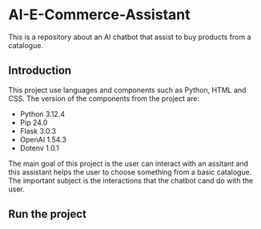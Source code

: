 # AI-E-Commerce-Assistant

This is a repository about an AI chatbot that assist to buy products from a catalogue.

## Introduction

This project use languages and components such as Python, HTML and CSS. The version of the components from the project are:

* Python 3.12.4
* Pip 24.0
* Flask 3.0.3
* OpenAI 1.54.3
* Dotenv 1.0.1

The main goal of this project is the user can interact with an assitant and this assistant helps the user to choose something from a basic catalogue. The important subject is the interactions that the chatbot cand do with the user.

## Run the project


